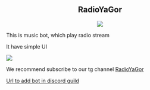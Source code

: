 <div align = "center">
<H2>RadioYaGor</H2>

<picture>
    <img src="https://i.pinimg.com/originals/60/42/4e/60424e6920d5c8eb4a6c74accbad79dc.png" data-canonical-src="https://assets.trpc.io/www/trpc-readme.png" style="visibility:visible;max-width:100%;">
</picture>
</div>
<p>This is music bot, which play radio stream</p>
<p>It have simple UI</p>
<img src = "https://github.com/chupakabra222/Bot/assets/141832577/bb2ed578-9620-4df6-acef-3d4a69f39f0e"/>

<p>We recommend subscribe to our tg channel <a href = "https://t.me/radioyagor">RadioYaGor</a></p>
<a href = "https://discord.com/api/oauth2/authorize?client_id=1085951174659805184&permissions=2182163472&scope=bot">Url to add bot in discord guild</a>
